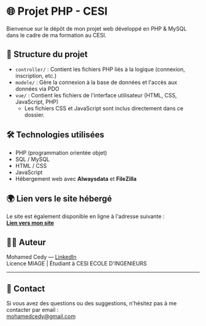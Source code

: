 # 🌐 Projet PHP - CESI

Bienvenue sur le dépôt de mon projet web développé en PHP & MySQL dans le cadre de ma formation au CESI.

## 📁 Structure du projet

- `controller/` : Contient les fichiers PHP liés à la logique (connexion, inscription, etc.)
- `modele/` : Gère la connexion à la base de données et l'accès aux données via PDO
- `vue/` : Contient les fichiers de l'interface utilisateur (HTML, CSS, JavaScript, PHP)
  - Les fichiers CSS et JavaScript sont inclus directement dans ce dossier.

## 🛠️ Technologies utilisées

- PHP (programmation orientée objet)
- SQL / MySQL
- HTML / CSS
- JavaScript
- Hébergement web avec **Alwaysdata** et **FileZilla**
## 🌍 Lien vers le site hébergé

Le site est également disponible en ligne à l'adresse suivante :  
[**Lien vers mon site**](https://momo.alwaysdata.net/propro)

## 🙋‍♂️ Auteur

Mohamed Cedy — [LinkedIn](www.linkedin.com/in/mohamed-cedy)  
Licence MIAGE | Étudiant à CESI ECOLE D'INGENIEURS

---

## 📧 Contact

Si vous avez des questions ou des suggestions, n'hésitez pas à me contacter par email :  
mohamedcedy@gmail.com
